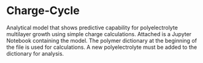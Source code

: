 # Charge-Cycle
Analytical model that shows predictive capability for polyelectrolyte multilayer growth using simple charge calculations.
Attached is a Jupyter Notebook containing the model. The polymer dictionary at the beginning of the file is used for calculations. A new polyelectrolyte must be added to the dictionary for analysis.

